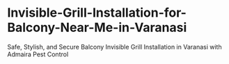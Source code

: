 # Invisible-Grill-Installation-for-Balcony-Near-Me-in-Varanasi
Safe, Stylish, and Secure  Balcony Invisible Grill Installation in Varanasi with Admaira Pest Control 
